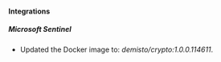 
#### Integrations

##### Microsoft Sentinel

- Updated the Docker image to: *demisto/crypto:1.0.0.114611*.
